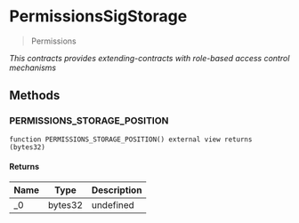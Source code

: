 # PermissionsSigStorage



> Permissions



*This contracts provides extending-contracts with role-based access control mechanisms*

## Methods

### PERMISSIONS_STORAGE_POSITION

```solidity
function PERMISSIONS_STORAGE_POSITION() external view returns (bytes32)
```






#### Returns

| Name | Type | Description |
|---|---|---|
| _0 | bytes32 | undefined |




